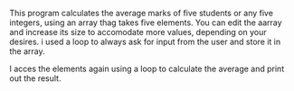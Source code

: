 This program calculates the average marks of five students or any five integers, using an array thag takes five elements. You can edit the aarray and increase its size to accomodate more values, depending on your desires. i used a loop to always ask for input from the user and store it in the array.

I acces the elements again using a loop to calculate the average and print out the result.
